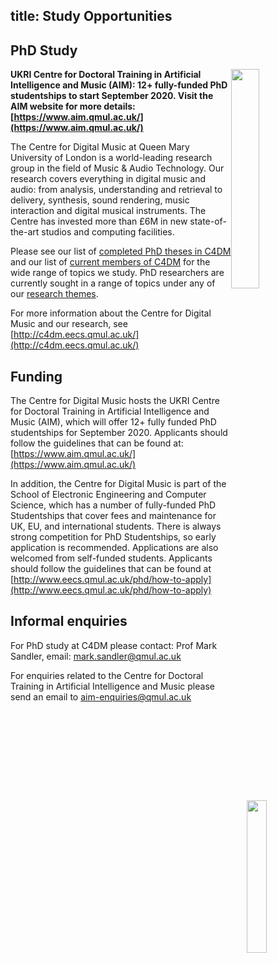 title: Study Opportunities
---------


PhD Study
-------

<img src="images/IMG_0094.jpg" style="float: right; clear: both; width: 30%; max-width: 320px;" />

**UKRI Centre for Doctoral Training in Artificial Intelligence and Music (AIM): 12+ fully-funded PhD studentships to start September 2020. Visit the AIM website for more details: [https://www.aim.qmul.ac.uk/](https://www.aim.qmul.ac.uk/)**


The Centre for Digital Music at Queen Mary University of London is a world-leading research group in the field of Music & Audio Technology. Our research covers everything in digital music and audio: from analysis, understanding and retrieval to delivery, synthesis, sound rendering, music interaction and digital musical instruments. The Centre has invested more than £6M in new state-of-the-art studios and computing facilities.

Please see our list of [completed PhD theses in C4DM](phds.html) and our list of [current members of C4DM](people.html) for the wide range of topics we study. PhD researchers are currently sought in a range of topics under any of our [research themes](index.html). 

<img src="images/andrewdan_IMG_3955_0233.jpg" style="float: right; clear: both; width: 25%; max-width: 400px;" />

For more information about the Centre for Digital Music and our research, see [http://c4dm.eecs.qmul.ac.uk/](http://c4dm.eecs.qmul.ac.uk/)

Funding
-------

The Centre for Digital Music hosts the UKRI Centre for Doctoral Training in Artificial Intelligence and Music (AIM), which will offer 12+ fully funded PhD studentships for September 2020. Applicants should follow the guidelines that can be found at: [https://www.aim.qmul.ac.uk/](https://www.aim.qmul.ac.uk/)

In addition, the Centre for Digital Music is part of the School of Electronic Engineering and Computer Science, which has a number of fully-funded PhD Studentships that cover fees and maintenance for UK, EU, and international students. There is always strong competition for PhD Studentships, so early application is recommended. Applications are also welcomed from self-funded students. Applicants should follow the guidelines that can be found at [http://www.eecs.qmul.ac.uk/phd/how-to-apply](http://www.eecs.qmul.ac.uk/phd/how-to-apply)

Informal enquiries
------------------

For PhD study at C4DM please contact: Prof Mark Sandler, email: [mark.sandler@qmul.ac.uk](mailto:mark.sandler@qmul.ac.uk)

For enquiries related to the Centre for Doctoral Training in Artificial Intelligence and Music please send an email to [aim-enquiries@qmul.ac.uk](mailto:aim-enquiries@qmul.ac.uk)

